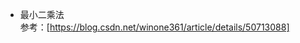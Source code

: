 


- 最小二乘法  
  参考：[https://blog.csdn.net/winone361/article/details/50713088]
<!--stackedit_data:
eyJoaXN0b3J5IjpbLTExOTQxNzA2MjRdfQ==
-->